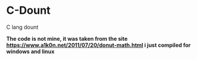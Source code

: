# C-Dount
 C lang dount
 
<b>The code is not mine, it was taken from the site https://www.a1k0n.net/2011/07/20/donut-math.html
i just compiled for windows and linux</b>
